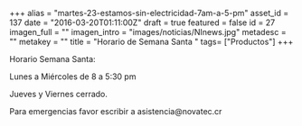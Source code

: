 +++
alias = "martes-23-estamos-sin-electricidad-7am-a-5-pm"
asset_id = 137
date = "2016-03-20T01:11:00Z"
draft = true
featured = false
id = 27
imagen_full = ""
imagen_intro = "images/noticias/NInews.jpg"
metadesc = ""
metakey = ""
title = "Horario de Semana Santa "
tags= ["Productos"]
+++
<p>Horario Semana Santa:</p>
<p>Lunes a Miércoles de 8 a 5:30 pm</p>
<p>Jueves y Viernes cerrado.</p>
<p>Para emergencias favor escribir a asistencia@novatec.cr </p>
<!--more-->